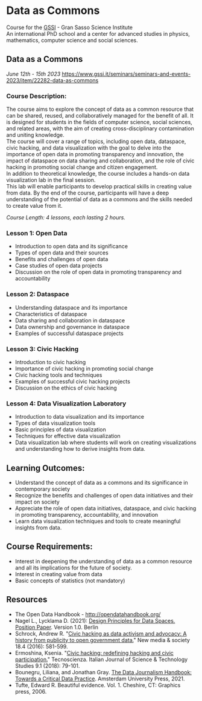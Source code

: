 # Data as Commons
Course for the [GSSI](https://www.gssi.it/) - Gran Sasso Science Institute<br/>
An international PhD school and a center for advanced studies in physics, mathematics, computer science and social sciences.


## Data as a Commons
*June 12th - 15th 2023*
https://www.gssi.it/seminars/seminars-and-events-2023/item/22282-data-as-commons

### Course Description:
The course aims to explore the concept of data as a common resource that can be shared, reused, and collaboratively managed for the benefit of all. It is designed for students in the fields of computer science, social sciences, and related areas, with the aim of creating cross-disciplinary contamination and uniting knowledge.<br/>
The course will cover a range of topics, including open data, dataspace, civic hacking, and data visualization with the goal to delve into the importance of open data in promoting transparency and innovation, the impact of dataspace on data sharing and collaboration, and the role of civic hacking in promoting social change and citizen engagement.<br/>
In addition to theoretical knowledge, the course includes a hands-on data visualization lab in the final session.<br/>
This lab will enable participants to develop practical skills in creating value from data. By the end of the course, participants will have a deep understanding of the potential of data as a commons and the skills needed to create value from it.<br/>

*Course Length: 4 lessons, each lasting 2 hours.*

### Lesson 1: Open Data
- Introduction to open data and its significance
- Types of open data and their sources
- Benefits and challenges of open data
- Case studies of open data projects
- Discussion on the role of open data in promoting transparency and accountability

### Lesson 2: Dataspace
- Understanding dataspace and its importance
- Characteristics of dataspace
- Data sharing and collaboration in dataspace
- Data ownership and governance in dataspace
- Examples of successful dataspace projects

### Lesson 3: Civic Hacking
- Introduction to civic hacking
- Importance of civic hacking in promoting social change
- Civic hacking tools and techniques
- Examples of successful civic hacking projects
- Discussion on the ethics of civic hacking

### Lesson 4: Data Visualization Laboratory
- Introduction to data visualization and its importance
- Types of data visualization tools
- Basic principles of data visualization
- Techniques for effective data visualization
- Data visualization lab where students will work on creating visualizations and understanding how to derive insights from data.

## Learning Outcomes:
- Understand the concept of data as a commons and its significance in contemporary society
- Recognize the benefits and challenges of open data initiatives and their impact on society
- Appreciate the role of open data initiatives, dataspace, and civic hacking in promoting transparency, accountability, and innovation
- Learn data visualization techniques and tools to create meaningful insights from data.

 ## Course Requirements:
 - Interest in deepening the understanding of data as a common resource and all its implications for the future of society.
 - Interest in creating value from data
 - Basic concepts of statistics (not mandatory)
 
## Resources
- The Open Data Handbook - http://opendatahandbook.org/
- Nagel L., Lycklama D. (2021): [Design Principles for Data Spaces. Position Paper](https://design-principles-for-data-spaces.org/). Version 1.0. Berlin
- Schrock, Andrew R. "[Civic hacking as data activism and advocacy: A history from publicity to open government data.](https://journals.sagepub.com/doi/abs/10.1177/1461444816629469?journalCode=nmsa)" New media & society 18.4 (2016): 581-599.
- Ermoshina, Ksenia. "[Civic hacking: redefining hacking and civic participation.](http://www.tecnoscienza.net/index.php/tsj/article/view/346)" Tecnoscienza. Italian Journal of Science & Technology Studies 9.1 (2018): 79-101.
- Bounegru, Liliana, and Jonathan Gray. [The Data Journalism Handbook: Towards a Critical Data Practice](https://www.jstor.org/stable/j.ctv1qr6smr). Amsterdam University Press, 2021.
- Tufte, Edward R. Beautiful evidence. Vol. 1. Cheshire, CT: Graphics press, 2006.
